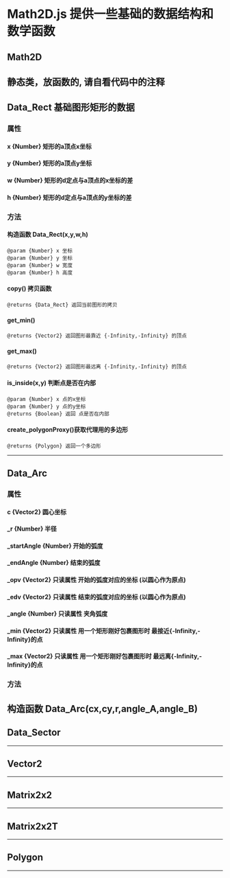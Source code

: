 <!--
 * @LastEditors: Darth_Eternalfaith
-->

# Math2D.js 提供一些基础的数据结构和数学函数

## Math2D
静态类，放函数的, 请自看代码中的注释
---
## Data_Rect 基础图形矩形的数据 
### 属性
#### x {Number} 矩形的a顶点x坐标
#### y {Number} 矩形的a顶点y坐标
#### w {Number} 矩形的d定点与a顶点的x坐标的差
#### h {Number} 矩形的d定点与a顶点的y坐标的差
### 方法
#### 构造函数 Data_Rect(x,y,w,h)   
    @param {Number} x 坐标   
    @param {Number} y 坐标   
    @param {Number} w 宽度   
    @param {Number} h 高度   
#### copy()   拷贝函数   
    @returns {Data_Rect} 返回当前图形的拷贝
  
#### get_min()  
    @returns {Vector2} 返回图形最靠近 {-Infinity,-Infinity} 的顶点

#### get_max()  
    @returns {Vector2} 返回图形最远离 {-Infinity,-Infinity} 的顶点
#### is_inside(x,y) 判断点是否在内部   
    @param {Number} x 点的x坐标   
    @param {Number} y 点的y坐标   
    @returns {Boolean} 返回 点是否在内部   
#### create_polygonProxy()获取代理用的多边形    
    @returns {Polygon} 返回一个多边形
---
## Data_Arc
### 属性    
#### c           {Vector2}  圆心坐标
#### _r          {Number}   半径
#### _startAngle {Number}   开始的弧度
#### _endAngle   {Number}   结束的弧度
#### _opv        {Vector2}  只读属性 开始的弧度对应的坐标 (以圆心作为原点)
#### _edv        {Vector2}  只读属性 结束的弧度对应的坐标 (以圆心作为原点)
#### _angle      {Number}   只读属性 夹角弧度
#### _min        {Vector2}  只读属性 用一个矩形刚好包裹图形时 最接近{-Infinity,-Infinity}的点
#### _max        {Vector2}  只读属性 用一个矩形刚好包裹图形时 最远离{-Infinity,-Infinity}的点
### 方法
构造函数 Data_Arc(cx,cy,r,angle_A,angle_B)  
---
## Data_Sector
---
## Vector2
---
## Matrix2x2
---
## Matrix2x2T
---
## Polygon
---
